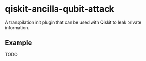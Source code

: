 # qiskit-ancilla-qubit-attack

A transpilation init plugin that can be used with Qiskit to leak private information.

## Example

TODO
